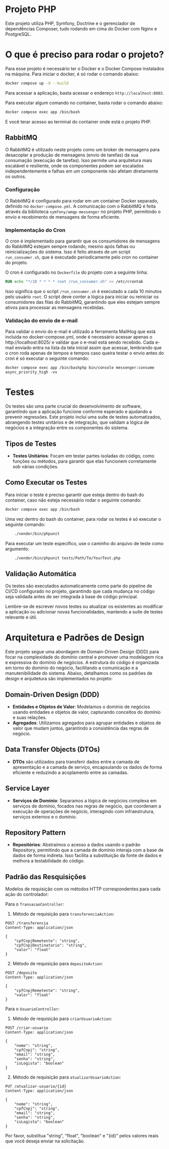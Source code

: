 
# Projeto PHP

Este projeto utiliza PHP, Symfony, Doctrine e o gerenciador de dependências Composer, tudo rodando em cima do Docker com Nginx e PostgreSQL.

# O que é preciso para rodar o projeto?
Para esse projeto é necessário ter o Docker e o Docker Compose instalados na máquina. Para iniciar o docker, é só rodar o comando abaixo:

```bash
docker compose up -d --build
```

Para acessar a aplicação, basta acessar o endereço `http://localhost:8003`.

Para executar algum comando no container, basta rodar o comando abaixo:

```bash
docker compose exec app /bin/bash
```
E você terar acesso ao terminal do container onde está o projeto PHP.

## RabbitMQ

O RabbitMQ é utilizado neste projeto como um broker de mensagens para desacoplar a produção de mensagens (envio de tarefas) da sua consumação (execução de tarefas). Isso permite uma arquitetura mais escalável e resiliente, onde os componentes podem ser escalados independentemente e falhas em um componente não afetam diretamente os outros.

### Configuração

O RabbitMQ é configurado para rodar em um container Docker separado, definido no `docker-compose.yml`. A comunicação com o RabbitMQ é feita através da biblioteca `symfony/amqp-messenger` no projeto PHP, permitindo o envio e recebimento de mensagens de forma eficiente.

### Implementação do Cron

O cron é implementado para garantir que os consumidores de mensagens do RabbitMQ estejam sempre rodando, mesmo após falhas ou reinicializações do sistema. Isso é feito através de um script `run_consumer.sh`, que é executado periodicamente pelo cron no container do projeto.

O cron é configurado no `Dockerfile` do projeto com a seguinte linha:

```Dockerfile
RUN echo "*/10 * * * * root /run_consumer.sh" >> /etc/crontab
```

Isso significa que o script `/run_consumer.sh` é executado a cada 10 minutos pelo usuário `root`. O script deve conter a lógica para iniciar ou reiniciar os consumidores das filas do RabbitMQ, garantindo que eles estejam sempre ativos para processar as mensagens recebidas.

### Validação do envio de e-mail

Para validar o envio do e-mail é utilizado a ferramenta MailHog que está incluida no docker-compose.yml, onde é necessário acessar apenas o http://localhost:8025/ e validar que o e-mail está sendo recebido. Cada e-mail enviado entra na lista da tela inicial assim que acessar, lembrando que o cron roda apenas de tempos e tempos caso queira testar o envio antes do cron é só executar o seguinte comando:

```
docker compose exec app /bin/bashphp bin/console messenger:consume async_priority_high -vv
```

# Testes

Os testes são uma parte crucial do desenvolvimento de software, garantindo que a aplicação funcione conforme esperado e ajudando a prevenir regressões. Este projeto inclui uma suíte de testes automatizados, abrangendo testes unitários e de integração, que validam a lógica de negócios e a integração entre os componentes do sistema.

## Tipos de Testes

- **Testes Unitários**: Focam em testar partes isoladas do código, como funções ou métodos, para garantir que elas funcionem corretamente sob várias condições.

## Como Executar os Testes
Para iniciar o teste é preciso garantir que esteja dentro do bash do container, caso não esteja necessário rodar o seguinte comando:

```bash
docker compose exec app /bin/bash
```

Uma vez dentro do bash do container, para rodar os testes é só executar o seguinte comando:

```bash
    ./vendor/bin/phpunit
```

 Para executar um teste específico, use o caminho do arquivo de teste como argumento:

```bash
    ./vendor/bin/phpunit tests/Path/To/YourTest.php
```

## Validação Automática

Os testes são executados automaticamente como parte do pipeline de CI/CD configurado no projeto, garantindo que cada mudança no código seja validada antes de ser integrada à base de código principal.

Lembre-se de escrever novos testes ou atualizar os existentes ao modificar a aplicação ou adicionar novas funcionalidades, mantendo a suíte de testes relevante e útil.

# Arquitetura e Padrões de Design

Este projeto segue uma abordagem de Domain-Driven Design (DDD) para focar na complexidade do domínio central e promover uma modelagem rica e expressiva do domínio de negócios. A estrutura do código é organizada em torno do domínio do negócio, facilitando a comunicação e a manutenibilidade do sistema. Abaixo, detalhamos como os padrões de design e arquitetura são implementados no projeto:

## Domain-Driven Design (DDD)

- **Entidades e Objetos de Valor**: Modelamos o domínio de negócios usando entidades e objetos de valor, capturando conceitos do domínio e suas relações.
- **Agregados**: Utilizamos agregados para agrupar entidades e objetos de valor que mudam juntos, garantindo a consistência das regras de negócio.

## Data Transfer Objects (DTOs)

- **DTOs** são utilizados para transferir dados entre a camada de apresentação e a camada de serviço, encapsulando os dados de forma eficiente e reduzindo a acoplamento entre as camadas.

## Service Layer

- **Serviços de Domínio**: Separamos a lógica de negócios complexa em serviços de domínio, focados nas regras de negócio, que coordenam a execução de operações de negócio, interagindo com infraestrutura, serviços externos e o domínio.

## Repository Pattern

- **Repositórios**: Abstraímos o acesso a dados usando o padrão Repository, permitindo que a camada de domínio interaja com a base de dados de forma indireta. Isso facilita a substituição da fonte de dados e melhora a testabilidade do código.

## Padrão das Resquisições 
Modelos de requisição com os métodos HTTP correspondentes para cada ação do controlador:

Para o `TransacaoController`:

1. Método de requisição para `transferenciaAction`:

```http
POST /transferencia
Content-Type: application/json

{
    "cpfCnpjRemetente": "string",
    "cpfCnpjDestinatario": "string",
    "valor": "float"
}
```

2. Método de requisição para `depositoAction`:

```http
POST /deposito
Content-Type: application/json

{
    "cpfCnpjRemetente": "string",
    "valor": "float"
}
```

Para o `UsuarioController`:

1. Método de requisição para `criarUsuarioAction`:

```http
POST /criar-usuario
Content-Type: application/json

{
    "nome": "string",
    "cpfCnpj": "string",
    "email": "string",
    "senha": "string",
    "isLogista": "boolean"
}
```

2. Método de requisição para `atualizarUsuarioAction`:

```http
PUT /atualizar-usuario/{id}
Content-Type: application/json

{
    "nome": "string",
    "cpfCnpj": "string",
    "email": "string",
    "senha": "string",
    "isLogista": "boolean"
}
```

Por favor, substitua "string", "float", "boolean" e "{id}" pelos valores reais que você deseja enviar na solicitação.
